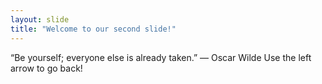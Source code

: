```yaml
---
layout: slide
title: "Welcome to our second slide!"
---
```

“Be yourself; everyone else is already taken.”
― Oscar Wilde
Use the left arrow to go back!
